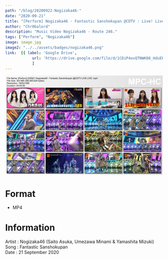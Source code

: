 ```yaml
---
path: "/blog/20200922-Nogizaka46-"
date: "2020-09-21"
title: "[Perform] Nogizaka46 - Fantastic Sanshokupan @CDTV : Live! Live!"
author: "Chr0balord"
description: "Music Video Nogizaka46 - Route 246."
tags: ["Perform", "Nogizaka46"]
image: image.jpg
image2: "../../assets/badges/nogizaka46.png"
link:  [{ label: 'Google Drive', 
            url: 'https://drive.google.com/file/d/1CDiP4ovQTNWK08_HduER_ZcK3Hc14Nzh/view?usp=sharing' }, 
            ]
---
```


![[Perform] Fantastic Sanshokupan](./image.jpg)

# Format

- MP4

# Information

Artist : Nogizaka46 (Saito Asuka, Umezawa Minami & Yamashita Mizuki) <br>
Song   : Fantastic Sanshokupan <br>
Date   : 21 September 2020 <br>
